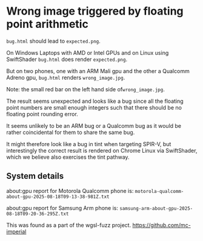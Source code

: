 # Wrong image triggered by floating point arithmetic

`bug.html` should lead to `expected.png`.

On Windows Laptops with AMD or Intel GPUs and on Linux using SwiftShader `bug.html` does render `expected.png`.

But on two phones, one with an ARM Mali gpu and the other a Qualcomm Adreno gpu, `bug.html` renders `wrong_image.jpg`.

Note: the small red bar on the left hand side of`wrong_image.jpg`.

The result seems unexpected and looks like a bug since all the floating point numbers are small enough integers such that there should be no floating point rounding error.

It seems unlikely to be an ARM bug or a Qualcomm bug as it would be rather coincidental for them to share the same bug.

It might therefore look like a bug in tint when targeting SPIR-V, but interestingly the correct result is rendered on Chrome Linux via SwiftShader, which we believe also exercises the tint pathway.

## System details

about:gpu report for Motorola Qualcomm phone is: `motorola-qualcomm-about-gpu-2025-08-18T09-13-38-981Z.txt`

about:gpu report for Samsung Arm phone is: `samsung-arm-about-gpu-2025-08-18T09-20-36-295Z.txt`

This was found as a part of the wgsl-fuzz project.
https://github.com/mc-imperial
